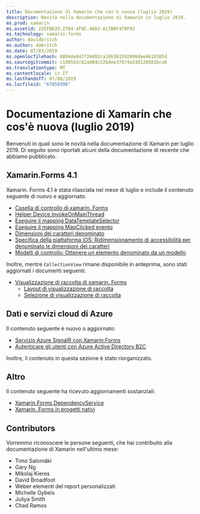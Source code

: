 ```yaml
---
title: Documentazione di Xamarin che cos'è nuova (luglio 2019)
description: Novità nella documentazione di Xamarin in luglio 2019.
ms.prod: xamarin
ms.assetid: 22EFBD33-27D4-4F8C-A6D2-A17B8F470F92
ms.technology: xamarin-forms
author: davidbritch
ms.author: dabritch
ms.date: 07/03/2019
ms.openlocfilehash: b884da847f24d82ca18b381592086dee4618385d
ms.sourcegitcommit: c1d85b2c62ad84c22bdee37874ad30128581bca6
ms.translationtype: MT
ms.contentlocale: it-IT
ms.lasthandoff: 07/08/2019
ms.locfileid: "67659398"
---
```

# <a name="xamarin-docs-whats-new-july-2019"></a>Documentazione di Xamarin che cos'è nuova (luglio 2019)

Benvenuti in quali sono le novità nella documentazione di Xamarin per luglio 2019. Di seguito sono riportati alcuni della documentazione di recente che abbiamo pubblicato.

## <a name="xamarinforms-41"></a>Xamarin.Forms 4.1

Xamarin. Forms 4.1 è stata rilasciata nel mese di luglio e include il contenuto seguente di nuovo e aggiornato:

- [Casella di controllo di xamarin. Forms](https://docs.microsoft.com/xamarin/xamarin-forms/user-interface/checkbox)
- [Helper Device.InvokeOnMainThread](https://docs.microsoft.com/xamarin/xamarin-forms/platform/device#interact-with-the-ui-from-background-threads)
- [Eseguire il mapping DataTemplateSelector](https://docs.microsoft.com/xamarin/xamarin-forms/user-interface/map#choose-item-appearance-at-runtime)
- [Eseguire il mapping MapClicked evento](https://docs.microsoft.com/xamarin/xamarin-forms/user-interface/map#map-clicks)
- [Dimensioni dei caratteri denominato](https://docs.microsoft.com/xamarin/xamarin-forms/user-interface/text/fonts#named-font-sizes)
- [Specifica della piattaforma iOS: Ridimensionamento di accessibilità per denominato le dimensioni dei caratteri](https://docs.microsoft.com/xamarin/xamarin-forms/platform/ios/named-font-size-scaling)
- [Modelli di controllo: Ottenere un elemento denominato da un modello](https://docs.microsoft.com/xamarin/xamarin-forms/app-fundamentals/templates/control-templates/creating#get-a-named-element-from-a-template)

Inoltre, mentre `CollectionView` rimane disponibile in anteprima, sono stati aggiornati i documenti seguenti:

- [Visualizzazione di raccolta di xamarin. Forms](~/xamarin-forms/user-interface/collectionview/index.md)
  - [Layout di visualizzazione di raccolta](~/xamarin-forms/user-interface/collectionview/layout.md)
  - [Selezione di visualizzazione di raccolta](~/xamarin-forms/user-interface/collectionview/selection.md)

## <a name="data--azure-cloud-services"></a>Dati e servizi cloud di Azure

Il contenuto seguente è nuovo o aggiornato:

- [Servizio Azure SignalR con Xamarin.Forms](https://docs.microsoft.com/xamarin/xamarin-forms/data-cloud/serverless/azure-signalr)
- [Autenticare gli utenti con Azure Active Directory B2C](~/xamarin-forms/data-cloud/authentication/azure-ad-b2c.md)

Inoltre, il contenuto in questa sezione è stato riorganizzato.

## <a name="other"></a>Altro

Il contenuto seguente ha ricevuto aggiornamenti sostanziali:

- [Xamarin.Forms DependencyService](https://docs.microsoft.com/xamarin/xamarin-forms/app-fundamentals/dependency-service/)
- [Xamarin. Forms in progetti nativi](https://docs.microsoft.com/xamarin/xamarin-forms/platform/native-forms)

## <a name="contributors"></a>Contributors

Vorremmo riconoscere le persone seguenti, che hai contribuito alla documentazione di Xamarin nell'ultimo mese:

- Timo Salomäki
- Gary Ng
- Mikolaj Kieres
- David Broadfoot
- Weber elementi del report personalizzati
- Michelle Gybels
- Juliya Smith
- Chad Ramos
